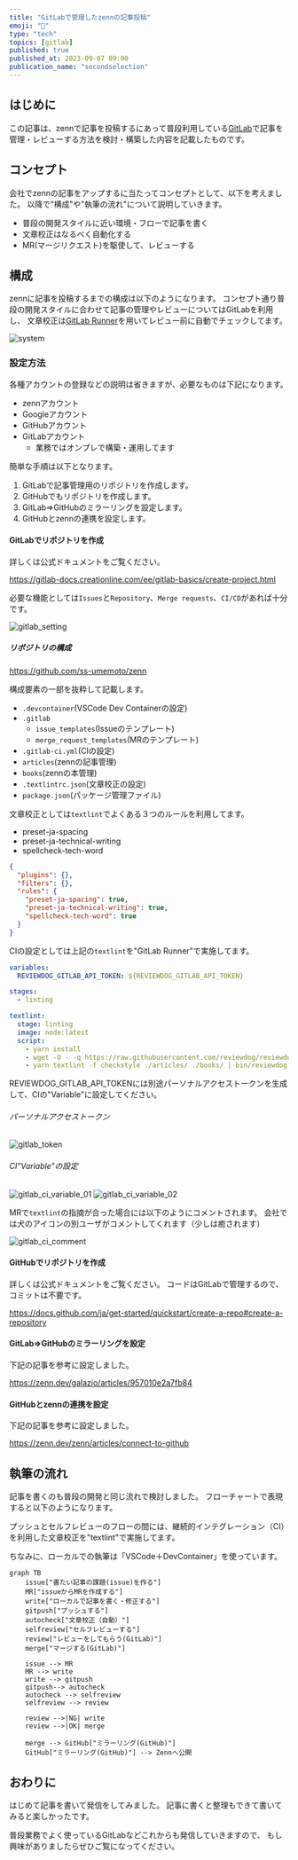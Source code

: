 ```yaml
---
title: "GitLabで管理したzennの記事投稿"
emoji: "🦊"
type: "tech"
topics: [gitlab]
published: true
published_at: 2023-09-07 09:00
publication_name: "secondselection"
---
```


## はじめに

この記事は、zennで記事を投稿するにあって普段利用している[GitLab](https://about.gitlab.com/ja-jp/)で記事を管理・レビューする方法を検討・構築した内容を記載したものです。

## コンセプト

会社でzennの記事をアップするに当たってコンセプトとして、以下を考えました。
以降で"構成"や"執筆の流れ"について説明していきます。

- 普段の開発スタイルに近い環境・フローで記事を書く
- 文章校正はなるべく自動化する
- MR(マージリクエスト)を駆使して、レビューする

## 構成

zennに記事を投稿するまでの構成は以下のようになります。
コンセプト通り普段の開発スタイルに合わせて記事の管理やレビューについてはGitLabを利用し、
文章校正は[GitLab Runner](https://gitlab-docs.creationline.com/ee/ci/runners/)を用いてレビュー前に自動でチェックしてます。

![system](/images/gitlab_to_zenn/system.drawio.png)

### 設定方法

各種アカウントの登録などの説明は省きますが、必要なものは下記になります。

- zennアカウント
- Googleアカウント
- GitHubアカウント
- GitLabアカウント
  - 業務ではオンプレで構築・運用してます

簡単な手順は以下となります。

1. GitLabで記事管理用のリポジトリを作成します。
2. GitHubでもリポジトリを作成します。
3. GitLab⇒GitHubのミラーリングを設定します。
4. GitHubとzennの連携を設定します。

#### GitLabでリポジトリを作成

詳しくは公式ドキュメントをご覧ください。

https://gitlab-docs.creationline.com/ee/gitlab-basics/create-project.html

必要な機能としては`Issues`と`Repository`、`Merge requests`、`CI/CD`があれば十分です。

![gitlab_setting](/images/gitlab_to_zenn/gitlab_setting.png)

##### リポジトリの構成

https://github.com/ss-umemoto/zenn

構成要素の一部を抜粋して記載します。

- `.devcontainer`(VSCode Dev Containerの設定)
- `.gitlab`
  - `issue_templates`(Issueのテンプレート)
  - `merge_request_templates`(MRのテンプレート)
- `.gitlab-ci.yml`(CIの設定)
- `articles`(zennの記事管理)
- `books`(zennの本管理)
- `.textlintrc.json`(文章校正の設定)
- `package.json`(パッケージ管理ファイル)

文章校正としては`textlint`でよくある３つのルールを利用してます。

- preset-ja-spacing
- preset-ja-technical-writing
- spellcheck-tech-word

```json:.textlintrc.json
{
  "plugins": {},
  "filters": {},
  "rules": {
    "preset-ja-spacing": true,
    "preset-ja-technical-writing": true,
    "spellcheck-tech-word": true
  }
}
```

CIの設定としては上記の`textlint`を"GitLab Runner"で実施してます。

```yml:.gitlab-ci.yml
variables:
  REVIEWDOG_GITLAB_API_TOKEN: ${REVIEWDOG_GITLAB_API_TOKEN}

stages:
  - linting

textlint:
  stage: linting
  image: node:latest
  script:
    - yarn install
    - wget -O - -q https://raw.githubusercontent.com/reviewdog/reviewdog/master/install.sh | sh -s
    - yarn textlint -f checkstyle ./articles/ ./books/ | bin/reviewdog -f=checkstyle -name="textlint" -reporter=gitlab-mr-discussion
```

REVIEWDOG_GITLAB_API_TOKENには別途パーソナルアクセストークンを生成して、CIの"Variable"に設定してください。

###### パーソナルアクセストークン

![gitlab_token](/images/gitlab_to_zenn/gitlab_token.png)

###### CI"Variable"の設定

![gitlab_ci_variable_01](/images/gitlab_to_zenn/gitlab_ci_variable_01.png)
![gitlab_ci_variable_02](/images/gitlab_to_zenn/gitlab_ci_variable_02.png)

MRで`textlint`の指摘が合った場合には以下のようにコメントされます。
会社では犬のアイコンの別ユーザがコメントしてくれます（少しは癒されます）

![gitlab_ci_comment](/images/gitlab_to_zenn/gitlab_ci_comment.png)

#### GitHubでリポジトリを作成

詳しくは公式ドキュメントをご覧ください。
コードはGitLabで管理するので、コミットは不要です。

https://docs.github.com/ja/get-started/quickstart/create-a-repo#create-a-repository

#### GitLab⇒GitHubのミラーリングを設定

下記の記事を参考に設定しました。

https://zenn.dev/galazio/articles/957010e2a7fb84

#### GitHubとzennの連携を設定

下記の記事を参考に設定しました。

https://zenn.dev/zenn/articles/connect-to-github

## 執筆の流れ

記事を書くのも普段の開発と同じ流れで検討しました。
フローチャートで表現すると以下のようになります。

プッシュとセルフレビューのフローの間には、継続的インテグレーション（CI）を利用した文章校正を"textlint"で実施してます。

ちなみに、ローカルでの執筆は「VSCode＋DevContainer」を使っています。

```mermaid
graph TB
    issue["書たい記事の課題(issue)を作る"]
    MR["issueからMRを作成する"]
    write["ローカルで記事を書く・修正する"]
    gitpush["プッシュする"]
    autocheck["文章校正（自動）"]
    selfreview["セルフレビューする"]
    review["レビューをしてもらう(GitLab)"]
    merge["マージする(GitLab)"]

    issue --> MR
    MR --> write
    write --> gitpush
    gitpush--> autocheck
    autocheck --> selfreview
    selfreview --> review

    review -->|NG| write
    review -->|OK| merge

    merge --> GitHub["ミラーリング(GitHub)"]
    GitHub["ミラーリング(GitHub)"] --> Zennへ公開
```

## おわりに

はじめて記事を書いて発信をしてみました。
記事に書くと整理もできて書いてみると楽しかったです。

普段業務でよく使っているGitLabなどこれからも発信していきますので、
もし興味がありましたらぜひご覧になってください。
